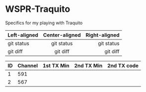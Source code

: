 # WSPR-Traquito
Specifics for my playing with Traquito

| Left-aligned | Center-aligned | Right-aligned |
| :---         |     :---:      |          ---: |
| git status   | git status     | git status    |
| git diff     | git diff       | git diff      |

| ID   | Channel | 1st TX Min | 2nd TX Min | 2nd TX code |
| :--- | :---    | :---       | :---       | :---        |
| 1    | 591     | 
| 2    | 567     | 
